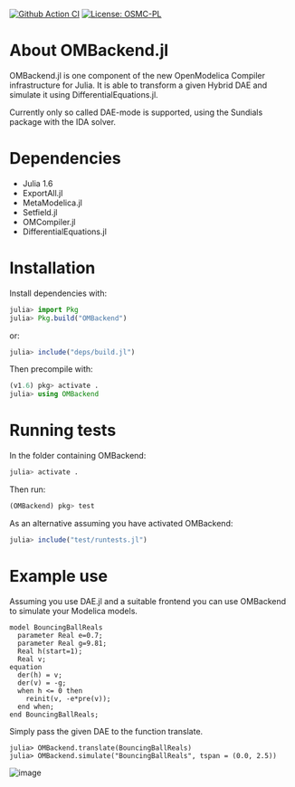 [![Github Action CI](https://github.com/JKRT/OMBackend.jl/workflows/CI/badge.svg)](https://github.com/JKRT/OMBackend.jl/actions) [![License: OSMC-PL](https://img.shields.io/badge/license-OSMC--PL-lightgrey.svg)](OSMC-License.txt)
# About OMBackend.jl
OMBackend.jl is one component of the new OpenModelica Compiler infrastructure for Julia.
It is able to transform a given Hybrid DAE and simulate it using DifferentialEquations.jl.

Currently only so called DAE-mode is supported, using the Sundials package with the IDA solver. 

# Dependencies
* Julia 1.6
* ExportAll.jl
* MetaModelica.jl
* Setfield.jl
* OMCompiler.jl
* DifferentialEquations.jl

# Installation
Install dependencies with:
```julia
julia> import Pkg
julia> Pkg.build("OMBackend")
```
or:
```julia
julia> include("deps/build.jl")
```
Then precompile with:
```julia
(v1.6) pkg> activate .
julia> using OMBackend
```

# Running tests

In the folder containing OMBackend:
```julia
julia> activate .
```
Then run:

```julia
(OMBackend) pkg> test
```

As an alternative  assuming you have activated OMBackend:
```julia
julia> include("test/runtests.jl")
```

# Example use 
Assuming you use DAE.jl and a suitable frontend you can use OMBackend to simulate your Modelica models.

```
model BouncingBallReals
  parameter Real e=0.7;
  parameter Real g=9.81;
  Real h(start=1);
  Real v;
equation 
  der(h) = v;
  der(v) = -g;  
  when h <= 0 then
    reinit(v, -e*pre(v));
  end when;
end BouncingBallReals;
```

Simply pass the given DAE to the function translate. 

```
julia> OMBackend.translate(BouncingBallReals)
julia> OMBackend.simulate("BouncingBallReals", tspan = (0.0, 2.5))
```

![image](https://user-images.githubusercontent.com/8775827/99516636-b6914280-298e-11eb-85cf-c9041314e9b4.png)
